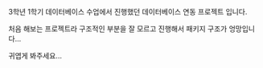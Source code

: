 <p>3학년 1학기 데이터베이스 수업에서 진행했던 데이터베이스 연동 프로젝트 입니다.</p>
<p>처음 해보는 프로젝트라 구조적인 부분을 잘 모르고 진행해서 패키지 구조가 엉망입니다...</p>
<p>귀엽게 봐주세요...</p>
